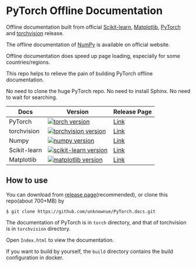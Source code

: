 # PyTorch Offline Documentation

Offline documentation built from official [Scikit-learn](https://github.com/scikit-learn/scikit-learn), [Matplotlib](https://github.com/matplotlib/matplotlib), [PyTorch](https://github.com/pytorch/pytorch.git) and [torchvision](https://github.com/pytorch/vision.git) release.

The offline documentation of [NumPy](https://numpy.org) is available on official website.

Offline documentation does speed up page loading, especially for some countries/regions.

This repo helps to relieve the pain of building PyTorch offline documentation.

No need to clone the huge PyTorch repo. No need to install Sphinx. No need to wait for searching.

| Docs         | Version                                                      | Release Page                                                 |
| ------------ | ------------------------------------------------------------ | ------------------------------------------------------------ |
| PyTorch      | [![torch version](https://img.shields.io/badge/torch_version-v2.1.0-282828.svg?labelColor=4F4F4F&logo=PyTorch)](https://pytorch.org/blog/pytorch-2-1/) | [Link](https://github.com/unknownue/PyTorch.docs/releases/tag/v2.1.0) |
| torchvision  | [![torchvision version](https://img.shields.io/badge/torchvision_version-v0.16.0-282828.svg?labelColor=4F4F4FF&logo=PyTorch)](https://github.com/pytorch/vision/releases/tag/v0.16.0) | [Link](https://github.com/unknownue/PyTorch.docs/releases/tag/v1.11.0) |
| Numpy        | [![numpy version](https://badgen.net/badge/NumPy%20version/v1.26.0/black?icon=dockbit)](https://numpy.org/doc/1.26/release.html) | [Link](https://numpy.org/doc/1.26/numpy-html.zip)                                |
| Scikit-learn | [![scikit-learn version](https://badgen.net/badge/Scikit-learn%20version/v0.22/black?icon=libraries)](https://github.com/scikit-learn/scikit-learn/releases/tag/0.23.2) | [Link](https://github.com/unknownue/PyTorch.docs/releases/tag/v1.7.1) |
| Matplotlib   | [![matplotlib version](https://badgen.net/badge/Matplotlib%20version/v3.3.1/black?icon=graphql)](https://github.com/matplotlib/matplotlib/releases/tag/v3.3.1) | [Link](https://github.com/unknownue/PyTorch.docs/releases/tag/v1.6.1) |

## How to use

You can download from [release page](https://github.com/unknownue/PyTorch.docs/releases)(recommended), or clone this repo(about 700+MB) by

```shell
$ git clone https://github.com/unknownue/PyTorch.docs.git
```

The documentation of PyTorch is in `torch` directory, and that of torchvision is in `torchvision` directory.

Open `Index.html` to view the documentation.

If you want to build by yourself, the `build` directory contains the build configuration in docker.
